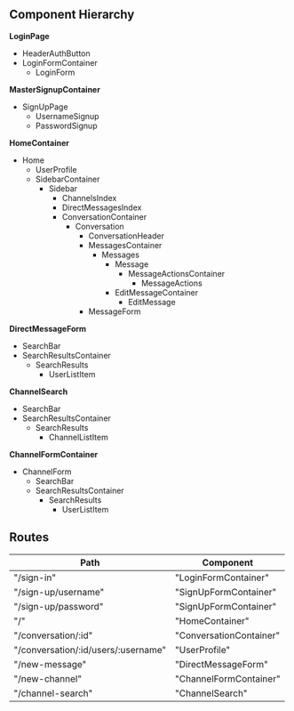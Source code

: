 
## Component Hierarchy

**LoginPage**
  - HeaderAuthButton
  - LoginFormContainer
    - LoginForm

**MasterSignupContainer**
  - SignUpPage
    - UsernameSignup
    - PasswordSignup

**HomeContainer**
  - Home
    - UserProfile
    - SidebarContainer
      - Sidebar
        - ChannelsIndex
        - DirectMessagesIndex
        - ConversationContainer
          - Conversation
            - ConversationHeader
            - MessagesContainer
              - Messages
                - Message
                  - MessageActionsContainer
                    - MessageActions
                - EditMessageContainer
                  - EditMessage
            - MessageForm

**DirectMessageForm**
  - SearchBar
  - SearchResultsContainer
    - SearchResults
      - UserListItem


**ChannelSearch**
  - SearchBar
  - SearchResultsContainer
    - SearchResults
      - ChannelListItem

**ChannelFormContainer**
  - ChannelForm
    - SearchBar
    - SearchResultsContainer
      - SearchResults
        - UserListItem


## Routes

|Path   | Component   |
|-------|-------------|
| "/sign-in"          | "LoginFormContainer"   |
| "/sign-up/username" | "SignUpFormContainer" |
| "/sign-up/password" | "SignUpFormContainer" |
| "/"                 | "HomeContainer"       |
| "/conversation/:id" | "ConversationContainer" |
| "/conversation/:id/users/:username" | "UserProfile" |
| "/new-message"      | "DirectMessageForm" |
| "/new-channel"      | "ChannelFormContainer"
| "/channel-search"   | "ChannelSearch" |
